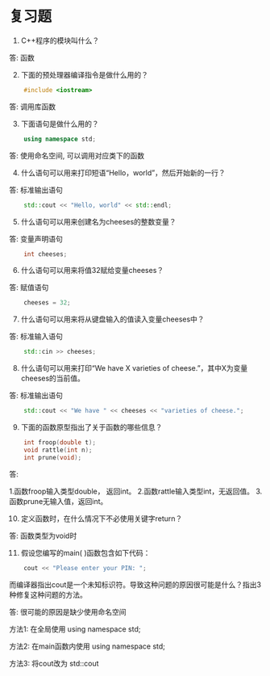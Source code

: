 # 复习题

1. C++程序的模块叫什么？

答: 函数

2. 下面的预处理器编译指令是做什么用的？

```c++
    #include <iostream>
```

答: 调用库函数

3. 下面语句是做什么用的？

```c++
    using namespace std;
```

答: 使用命名空间, 可以调用对应类下的函数

4. 什么语句可以用来打印短语“Hello，world”，然后开始新的一行？

答: 标准输出语句
```c++
    std::cout << "Hello, world" << std::endl;
```

5. 什么语句可以用来创建名为cheeses的整数变量？

答: 变量声明语句
```c++
    int cheeses;
```

6. 什么语句可以用来将值32赋给变量cheeses？

答: 赋值语句
```c++
    cheeses = 32;
```

7. 什么语句可以用来将从键盘输入的值读入变量cheeses中？

答: 标准输入语句
```c++
    std::cin >> cheeses;
```

8. 什么语句可以用来打印“We have X varieties of cheese.”，其中X为变量cheeses的当前值。

答: 标准输出语句
```c++
    std::cout << "We have " << cheeses << "varieties of cheese.";
```

9. 下面的函数原型指出了关于函数的哪些信息？

```c++
    int froop(double t);
    void rattle(int n);
    int prune(void);
```

答:

1.函数froop输入类型double， 返回int。
2.函数rattle输入类型int，无返回值。
3.函数prune无输入值，返回int。

10. 定义函数时，在什么情况下不必使用关键字return？

答: 函数类型为void时

11. 假设您编写的main( )函数包含如下代码：

```c++
    cout << "Please enter your PIN: ";
```

而编译器指出cout是一个未知标识符。导致这种问题的原因很可能是什么？指出3种修复这种问题的方法。

答: 很可能的原因是缺少使用命名空间

方法1: 在全局使用 using namespace std;

方法2: 在main函数内使用 using namespace std;

方法3: 将cout改为 std::cout
